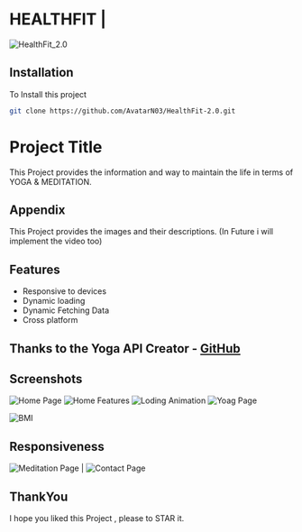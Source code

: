 # HEALTHFIT |
![HealthFit_2.0](https://github.com/user-attachments/assets/c1d0cc47-aae4-44ec-91f1-938216f3d7fc)

## Installation

To Install this project

```bash
git clone https://github.com/AvatarN03/HealthFit-2.0.git
```

# Project Title

This Project provides the information and way to maintain the life in terms of YOGA & MEDITATION.

## Appendix

This Project provides the images and their descriptions. (In Future i will implement the video too)


## Features

- Responsive to devices
- Dynamic loading
- Dynamic Fetching Data
- Cross platform






## Thanks to the Yoga API Creator - [GitHub](https://github.com/alexcumplido)
 
## Screenshots

![Home Page](https://github.com/user-attachments/assets/b2a5d452-7883-4711-ad91-9a8bdfa1ea1d)
![Home Features](https://github.com/user-attachments/assets/b2e730cb-6006-403e-b502-86c481ffb757)
![Loding Animation](https://github.com/user-attachments/assets/0d47d3e7-8285-486f-83ed-e6f99afc9bad)
![Yoag Page](https://github.com/user-attachments/assets/db659d2a-a90f-4305-97b9-0daac164047a)

![BMI ](https://github.com/user-attachments/assets/4dc460fb-9497-405f-90df-9e5be6f90538)

## Responsiveness

![Meditation Page](https://github.com/user-attachments/assets/82b58160-ab49-44d4-b1e4-153956dbcf60) | ![Contact Page](https://github.com/user-attachments/assets/047f478c-2b4b-42cf-94ab-77a5ec5a59b6)


## ThankYou
I hope you liked this Project , please to STAR it.
